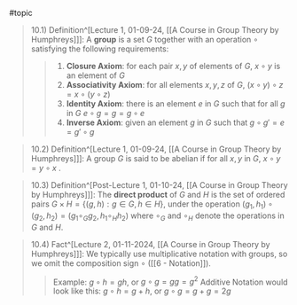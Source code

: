 #topic

> 10.1) Definition^[Lecture 1, 01-09-24, [[A Course in Group Theory by Humphreys]]]: A **group** is a set *G* together with an operation $\circ$ satisfying the following requirements:
>>1. **Closure Axiom**: for each pair $x,y$ of elements of *G*, $x \circ y$ is an element of *G*
>>2. **Associativity Axiom**: for all elements $x, y, z$ of *G*, $(x \circ y) \circ z = x \circ (y \circ z)$
>>3. **Identity Axiom**: there is an element *e* in *G* such that for all *g* in *G* $e \circ g = g = g \circ e$
>>4. **Inverse Axiom**: given an element *g* in *G* such that $g \circ g' = e = g' \circ g$

>10.2) Definition^[Lecture 1, 01-09-24, [[A Course in Group Theory by Humphreys]]]: A group *G* is said to be abelian if for all $x,y$ in *G*, $x \circ y = y \circ x$ . 

>10.3) Definition^[Post-Lecture 1, 01-10-24, [[A Course in Group Theory by Humphreys]]]: The **direct product** of *G* and *H* is the set of ordered pairs $G \times H = \{ (g, h): g \in G, h \in H\}$, under the operation $(g_1, h_1) \circ (g_2, h_2) = (g_1  {\circ}_G  g_2, h_1  {\circ}_H  h_2)$ where ${\circ}_G$ and ${\circ}_H$ denote the operations in *G* and *H*.

>10.4) Fact^[Lecture 2, 01-11-2024, [[A Course in Group Theory by Humphreys]]]: We typically use multiplicative notation with groups, so we omit the composition sign $\circ$ ([[6 - Notation]]).
>>Example: $g \circ h = gh$, or $g \circ g = gg = g^2$
>>Additive Notation would look like this: $g \circ h = g + h$, or $g \circ g = g+g = 2g$

